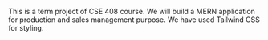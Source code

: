 This is a term project of CSE 408 course. We will build a MERN application for production and sales management purpose. We have used Tailwind CSS for styling.
